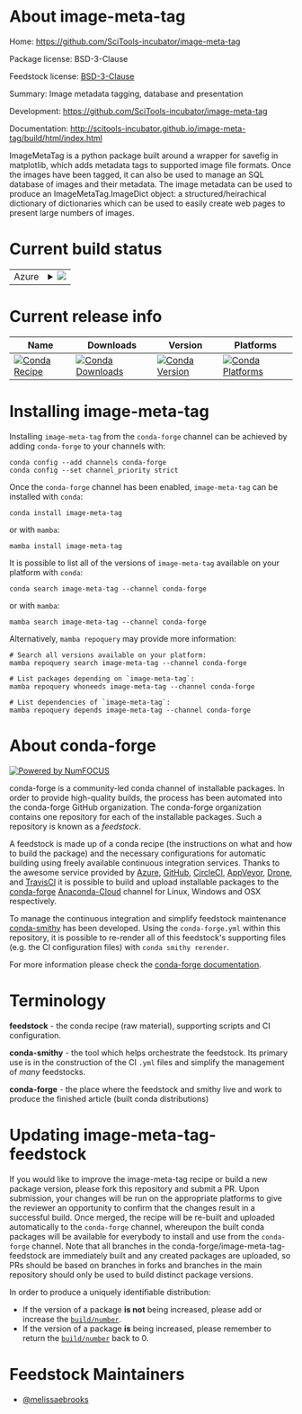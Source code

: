 About image-meta-tag
====================

Home: https://github.com/SciTools-incubator/image-meta-tag

Package license: BSD-3-Clause

Feedstock license: [BSD-3-Clause](https://github.com/conda-forge/image-meta-tag-feedstock/blob/main/LICENSE.txt)

Summary: Image metadata tagging, database and presentation

Development: https://github.com/SciTools-incubator/image-meta-tag

Documentation: http://scitools-incubator.github.io/image-meta-tag/build/html/index.html

ImageMetaTag is a python package built around a wrapper for savefig in matplotlib,
which adds metadata tags to supported image file formats.
Once the images have been tagged, it can also be used to manage an SQL database of
images and their metadata. The image metadata can be used to produce an
ImageMetaTag.ImageDict object: a structured/heirachical dictionary of dictionaries which
can be used to easily create web pages to present large numbers of images.


Current build status
====================


<table>
    
  <tr>
    <td>Azure</td>
    <td>
      <details>
        <summary>
          <a href="https://dev.azure.com/conda-forge/feedstock-builds/_build/latest?definitionId=440&branchName=main">
            <img src="https://dev.azure.com/conda-forge/feedstock-builds/_apis/build/status/image-meta-tag-feedstock?branchName=main">
          </a>
        </summary>
        <table>
          <thead><tr><th>Variant</th><th>Status</th></tr></thead>
          <tbody><tr>
              <td>linux_64_python3.10.____cpython</td>
              <td>
                <a href="https://dev.azure.com/conda-forge/feedstock-builds/_build/latest?definitionId=440&branchName=main">
                  <img src="https://dev.azure.com/conda-forge/feedstock-builds/_apis/build/status/image-meta-tag-feedstock?branchName=main&jobName=linux&configuration=linux%20linux_64_python3.10.____cpython" alt="variant">
                </a>
              </td>
            </tr><tr>
              <td>linux_64_python3.11.____cpython</td>
              <td>
                <a href="https://dev.azure.com/conda-forge/feedstock-builds/_build/latest?definitionId=440&branchName=main">
                  <img src="https://dev.azure.com/conda-forge/feedstock-builds/_apis/build/status/image-meta-tag-feedstock?branchName=main&jobName=linux&configuration=linux%20linux_64_python3.11.____cpython" alt="variant">
                </a>
              </td>
            </tr><tr>
              <td>linux_64_python3.8.____cpython</td>
              <td>
                <a href="https://dev.azure.com/conda-forge/feedstock-builds/_build/latest?definitionId=440&branchName=main">
                  <img src="https://dev.azure.com/conda-forge/feedstock-builds/_apis/build/status/image-meta-tag-feedstock?branchName=main&jobName=linux&configuration=linux%20linux_64_python3.8.____cpython" alt="variant">
                </a>
              </td>
            </tr><tr>
              <td>linux_64_python3.9.____cpython</td>
              <td>
                <a href="https://dev.azure.com/conda-forge/feedstock-builds/_build/latest?definitionId=440&branchName=main">
                  <img src="https://dev.azure.com/conda-forge/feedstock-builds/_apis/build/status/image-meta-tag-feedstock?branchName=main&jobName=linux&configuration=linux%20linux_64_python3.9.____cpython" alt="variant">
                </a>
              </td>
            </tr><tr>
              <td>osx_64_python3.10.____cpython</td>
              <td>
                <a href="https://dev.azure.com/conda-forge/feedstock-builds/_build/latest?definitionId=440&branchName=main">
                  <img src="https://dev.azure.com/conda-forge/feedstock-builds/_apis/build/status/image-meta-tag-feedstock?branchName=main&jobName=osx&configuration=osx%20osx_64_python3.10.____cpython" alt="variant">
                </a>
              </td>
            </tr><tr>
              <td>osx_64_python3.11.____cpython</td>
              <td>
                <a href="https://dev.azure.com/conda-forge/feedstock-builds/_build/latest?definitionId=440&branchName=main">
                  <img src="https://dev.azure.com/conda-forge/feedstock-builds/_apis/build/status/image-meta-tag-feedstock?branchName=main&jobName=osx&configuration=osx%20osx_64_python3.11.____cpython" alt="variant">
                </a>
              </td>
            </tr><tr>
              <td>osx_64_python3.8.____cpython</td>
              <td>
                <a href="https://dev.azure.com/conda-forge/feedstock-builds/_build/latest?definitionId=440&branchName=main">
                  <img src="https://dev.azure.com/conda-forge/feedstock-builds/_apis/build/status/image-meta-tag-feedstock?branchName=main&jobName=osx&configuration=osx%20osx_64_python3.8.____cpython" alt="variant">
                </a>
              </td>
            </tr><tr>
              <td>osx_64_python3.9.____cpython</td>
              <td>
                <a href="https://dev.azure.com/conda-forge/feedstock-builds/_build/latest?definitionId=440&branchName=main">
                  <img src="https://dev.azure.com/conda-forge/feedstock-builds/_apis/build/status/image-meta-tag-feedstock?branchName=main&jobName=osx&configuration=osx%20osx_64_python3.9.____cpython" alt="variant">
                </a>
              </td>
            </tr>
          </tbody>
        </table>
      </details>
    </td>
  </tr>
</table>

Current release info
====================

| Name | Downloads | Version | Platforms |
| --- | --- | --- | --- |
| [![Conda Recipe](https://img.shields.io/badge/recipe-image--meta--tag-green.svg)](https://anaconda.org/conda-forge/image-meta-tag) | [![Conda Downloads](https://img.shields.io/conda/dn/conda-forge/image-meta-tag.svg)](https://anaconda.org/conda-forge/image-meta-tag) | [![Conda Version](https://img.shields.io/conda/vn/conda-forge/image-meta-tag.svg)](https://anaconda.org/conda-forge/image-meta-tag) | [![Conda Platforms](https://img.shields.io/conda/pn/conda-forge/image-meta-tag.svg)](https://anaconda.org/conda-forge/image-meta-tag) |

Installing image-meta-tag
=========================

Installing `image-meta-tag` from the `conda-forge` channel can be achieved by adding `conda-forge` to your channels with:

```
conda config --add channels conda-forge
conda config --set channel_priority strict
```

Once the `conda-forge` channel has been enabled, `image-meta-tag` can be installed with `conda`:

```
conda install image-meta-tag
```

or with `mamba`:

```
mamba install image-meta-tag
```

It is possible to list all of the versions of `image-meta-tag` available on your platform with `conda`:

```
conda search image-meta-tag --channel conda-forge
```

or with `mamba`:

```
mamba search image-meta-tag --channel conda-forge
```

Alternatively, `mamba repoquery` may provide more information:

```
# Search all versions available on your platform:
mamba repoquery search image-meta-tag --channel conda-forge

# List packages depending on `image-meta-tag`:
mamba repoquery whoneeds image-meta-tag --channel conda-forge

# List dependencies of `image-meta-tag`:
mamba repoquery depends image-meta-tag --channel conda-forge
```


About conda-forge
=================

[![Powered by
NumFOCUS](https://img.shields.io/badge/powered%20by-NumFOCUS-orange.svg?style=flat&colorA=E1523D&colorB=007D8A)](https://numfocus.org)

conda-forge is a community-led conda channel of installable packages.
In order to provide high-quality builds, the process has been automated into the
conda-forge GitHub organization. The conda-forge organization contains one repository
for each of the installable packages. Such a repository is known as a *feedstock*.

A feedstock is made up of a conda recipe (the instructions on what and how to build
the package) and the necessary configurations for automatic building using freely
available continuous integration services. Thanks to the awesome service provided by
[Azure](https://azure.microsoft.com/en-us/services/devops/), [GitHub](https://github.com/),
[CircleCI](https://circleci.com/), [AppVeyor](https://www.appveyor.com/),
[Drone](https://cloud.drone.io/welcome), and [TravisCI](https://travis-ci.com/)
it is possible to build and upload installable packages to the
[conda-forge](https://anaconda.org/conda-forge) [Anaconda-Cloud](https://anaconda.org/)
channel for Linux, Windows and OSX respectively.

To manage the continuous integration and simplify feedstock maintenance
[conda-smithy](https://github.com/conda-forge/conda-smithy) has been developed.
Using the ``conda-forge.yml`` within this repository, it is possible to re-render all of
this feedstock's supporting files (e.g. the CI configuration files) with ``conda smithy rerender``.

For more information please check the [conda-forge documentation](https://conda-forge.org/docs/).

Terminology
===========

**feedstock** - the conda recipe (raw material), supporting scripts and CI configuration.

**conda-smithy** - the tool which helps orchestrate the feedstock.
                   Its primary use is in the construction of the CI ``.yml`` files
                   and simplify the management of *many* feedstocks.

**conda-forge** - the place where the feedstock and smithy live and work to
                  produce the finished article (built conda distributions)


Updating image-meta-tag-feedstock
=================================

If you would like to improve the image-meta-tag recipe or build a new
package version, please fork this repository and submit a PR. Upon submission,
your changes will be run on the appropriate platforms to give the reviewer an
opportunity to confirm that the changes result in a successful build. Once
merged, the recipe will be re-built and uploaded automatically to the
`conda-forge` channel, whereupon the built conda packages will be available for
everybody to install and use from the `conda-forge` channel.
Note that all branches in the conda-forge/image-meta-tag-feedstock are
immediately built and any created packages are uploaded, so PRs should be based
on branches in forks and branches in the main repository should only be used to
build distinct package versions.

In order to produce a uniquely identifiable distribution:
 * If the version of a package **is not** being increased, please add or increase
   the [``build/number``](https://docs.conda.io/projects/conda-build/en/latest/resources/define-metadata.html#build-number-and-string).
 * If the version of a package **is** being increased, please remember to return
   the [``build/number``](https://docs.conda.io/projects/conda-build/en/latest/resources/define-metadata.html#build-number-and-string)
   back to 0.

Feedstock Maintainers
=====================

* [@melissaebrooks](https://github.com/melissaebrooks/)

